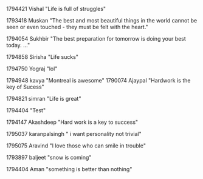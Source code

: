 1794421  Vishal "Life is full of struggles"



1793418 Muskan "The best and most beautiful things in the world cannot be seen or even touched - they must be felt with the heart."



1794054 Sukhbir  "The best preparation for tomorrow is doing your best today. ..."




1794858 Sirisha "Life sucks"

1794750 Yograj "lol"


1794948  kavya "Montreal is awesome"
1790074 Ajaypal "Hardwork is the key of Sucess"



1794821  simran "Life is great"



1794404 "Test"

1794147  Akashdeep  "Hard work is a key to success"

1795037 karanpalsingh " i want personality not trivial"



1795075 Aravind "I love those who can smile in trouble"


1793897  baljeet "snow is coming"







1794404 Aman "something is better than nothing"

